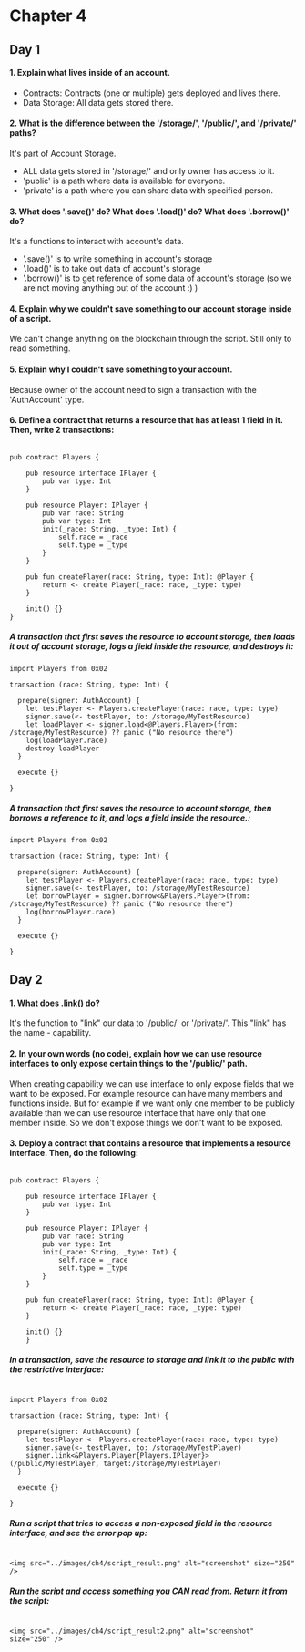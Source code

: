 # Chapter 4
## Day 1

#### 1. Explain what lives inside of an account.

- Contracts: Contracts (one or multiple) gets deployed and lives there.
- Data Storage: All data gets stored there. 

#### 2. What is the difference between the '/storage/', '/public/', and '/private/' paths?

It's part of Account Storage.
- ALL data gets stored in '/storage/' and only owner has access to it.
- 'public' is a path where data is available for everyone.
- 'private' is a path where you can share data with specified person.

#### 3. What does '.save()' do? What does '.load()' do? What does '.borrow()' do?

It's a functions to interact with account's data.
- '.save()' is to write something in account's storage
- '.load()' is to take out data of account's storage
- '.borrow()' is to get reference of some data of account's storage (so we are not moving anything out of the account :) )

#### 4. Explain why we couldn't save something to our account storage inside of a script.

We can't change anything on the blockchain through the script. Still only to read something.

#### 5. Explain why I couldn't save something to your account.

Because owner of the account need to sign a transaction with the 'AuthAccount' type.

#### 6. Define a contract that returns a resource that has at least 1 field in it. Then, write 2 transactions:

```cadence

pub contract Players {

    pub resource interface IPlayer {
        pub var type: Int
    }

    pub resource Player: IPlayer {
        pub var race: String
        pub var type: Int
        init(_race: String, _type: Int) {
            self.race = _race
            self.type = _type
        }
    }

    pub fun createPlayer(race: String, type: Int): @Player {
        return <- create Player(_race: race, _type: type)
    }

    init() {}
}

```

##### A transaction that first saves the resource to account storage, then loads it out of account storage, logs a field inside the resource, and destroys it:

```cadence
import Players from 0x02

transaction (race: String, type: Int) {

  prepare(signer: AuthAccount) {
    let testPlayer <- Players.createPlayer(race: race, type: type)
    signer.save(<- testPlayer, to: /storage/MyTestResource)
    let loadPlayer <- signer.load<@Players.Player>(from: /storage/MyTestResource) ?? panic ("No resource there")
    log(loadPlayer.race)
    destroy loadPlayer
  }

  execute {}

}
```

##### A transaction that first saves the resource to account storage, then borrows a reference to it, and logs a field inside the resource.:

```cadence
import Players from 0x02

transaction (race: String, type: Int) {

  prepare(signer: AuthAccount) {
    let testPlayer <- Players.createPlayer(race: race, type: type)
    signer.save(<- testPlayer, to: /storage/MyTestResource)
    let borrowPlayer = signer.borrow<&Players.Player>(from: /storage/MyTestResource) ?? panic ("No resource there")
    log(borrowPlayer.race)
  }

  execute {}

}
```

## Day 2

#### 1. What does .link() do?

It's the function to "link" our data to '/public/' or '/private/'. This "link" has the name - capability. 

#### 2. In your own words (no code), explain how we can use resource interfaces to only expose certain things to the '/public/' path.

When creating capability we can use interface to only expose fields that we want to be exposed. For example resource can have many members and functions inside. 
But for example if we want only one member to be publicly available than we can use resource interface that have only that one member inside. So we don't expose things we don't want to be exposed.

#### 3. Deploy a contract that contains a resource that implements a resource interface. Then, do the following:

```cadence

pub contract Players {

    pub resource interface IPlayer {
        pub var type: Int
    }

    pub resource Player: IPlayer {
        pub var race: String
        pub var type: Int
        init(_race: String, _type: Int) {
            self.race = _race
            self.type = _type
        }
    }

    pub fun createPlayer(race: String, type: Int): @Player {
        return <- create Player(_race: race, _type: type)
    }

    init() {}
    }

```

##### In a transaction, save the resource to storage and link it to the public with the restrictive interface:

```cadence

import Players from 0x02

transaction (race: String, type: Int) {

  prepare(signer: AuthAccount) {
    let testPlayer <- Players.createPlayer(race: race, type: type)
    signer.save(<- testPlayer, to: /storage/MyTestPlayer)
    signer.link<&Players.Player{Players.IPlayer}>(/public/MyTestPlayer, target:/storage/MyTestPlayer)
  }

  execute {}

}

```

##### Run a script that tries to access a non-exposed field in the resource interface, and see the error pop up:

```cadence

<img src="../images/ch4/script_result.png" alt="screenshot" size="250" />

```

##### Run the script and access something you CAN read from. Return it from the script:

```cadence

<img src="../images/ch4/script_result2.png" alt="screenshot" size="250" />

```